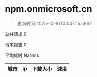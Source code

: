 
  # npm.onmicrosoft.cn

  > 更新时间 2025-10-16T00:47:15.586Z
  
  总共请求 0

  请求报错 0

  平均耗时 NaNms

|城市|ip|下载大小|速度|
|-----|----------|---|---|

  